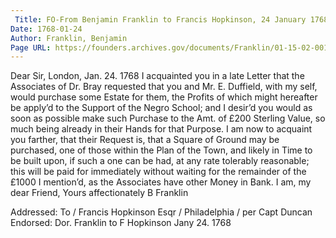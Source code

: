 ```yaml
---
 Title: FO-From Benjamin Franklin to Francis Hopkinson, 24 January 1768
Date: 1768-01-24
Author: Franklin, Benjamin
Page URL: https://founders.archives.gov/documents/Franklin/01-15-02-0013
---
```


Dear Sir,
London, Jan. 24. 1768
I acquainted you in a late Letter that the Associates of Dr. Bray requested that you and Mr. E. Duffield, with my self, would purchase some Estate for them, the Profits of which might hereafter be apply’d to the Support of the Negro School; and I desir’d you would as soon as possible make such Purchase to the Amt. of £200 Sterling Value, so much being already in their Hands for that Purpose. I am now to acquaint you farther, that their Request is, that a Square of Ground may be purchased, one of those within the Plan of the Town, and likely in Time to be built upon, if such a one can be had, at any rate tolerably reasonable; this will be paid for immediately without waiting for the remainder of the £1000 I mention’d, as the Associates have other Money in Bank. I am, my dear Friend, Yours affectionately
B Franklin
 
Addressed: To / Francis Hopkinson Esqr / Philadelphia / per Capt Duncan
Endorsed: Dor. Franklin to F Hopkinson Jany 24. 1768

